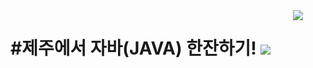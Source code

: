 <div style="float:left;">
  <h1>#제주에서 자바(JAVA) 한잔하기! <img src="https://user-images.githubusercontent.com/52457180/61193310-934ce800-a6f5-11e9-836e-63c8cd123b7f.png"></img></h1> 
</div>
<div style="text-align: center;">
<img src="https://user-images.githubusercontent.com/52457180/61193203-d8bce580-a6f4-11e9-8885-99cd29779346.png"></img>
</div>
